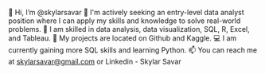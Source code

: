 
👋 Hi, I’m @skylarsavar
👀 I'm actively seeking an entry-level data analyst position where I can apply my skills and knowledge to solve real-world problems.
🌱 I am skilled in data analysis, data visualization, SQL, R, Excel, and Tableau.
💞️ My projects are located on Github and Kaggle.
💻 I am currently gaining more SQL skills and learning Python.
📫 You can reach me at skylarsavar@gmail.com or Linkedin - Skylar Savar

